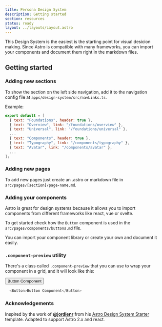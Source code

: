 ```yaml
---
title: Persona Design System
description: Getting started
section: resources
status: ready
layout: ../layouts/Layout.astro
---
```


This Design System is the easiest is the starting point for visual desicion making. Since Astro is compatible with many frameworks, you can import your components and document them right in the markdown files. 

## Getting started

### Adding new sections

To show the section on the left side navigation, add it to the navigation config file at `apps/design-system/src/navLinks.ts`.

Example:

```jsx
export default = [
  { text: "Foundations", header: true },
  { text: "Overview", link: "/foundations/overview" },
  { text: "Universal", link: "/foundations/universal" },
  ...
  { text: "Components", header: true },
  { text: "Typography", link: "/components/typography" },
  { text: "Avatar", link: "/components/avatar" },
  ...
];
```

### Adding new pages

To add new pages just create an .astro or markdown file in `src/pages/[section]/page-name.md`.


### Adding your components

Astro is great for design systems because it allows you to import components from different frameworks like react, vue or svelte.

To get started check how the `Button` component is used in the `src/pages/components/buttons.md` file.

You can import your component library or create your own and document it easily.

### `.component-preview` utility

There's a class called `.component-preview` that you can use to wrap your component in a grid, and it will look like this:

<div class="component-preview">
  <button class="text-white bg-blue-500 px-4 py-2 rounded-md">Button Component</button>
</div>

```js
  <Button>Button Component</Button>
```

### Acknowledgements

Inspired by the work of  **[@jordienr](https://twitter.com/jordienr)** from his [Astro Design System Starter](https://github.com/jordienr/astro-design-system) template. Adapted to support Astro 2.x and react.
